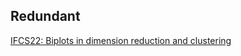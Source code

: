 ## Redundant

[IFCS22: Biplots in dimension reduction and clustering](JDR_biplots/biplots_in_dm_clust_IFCS22.html)
